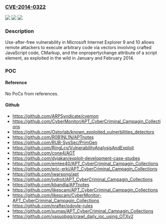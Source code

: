 ### [CVE-2014-0322](https://cve.mitre.org/cgi-bin/cvename.cgi?name=CVE-2014-0322)
![](https://img.shields.io/static/v1?label=Product&message=n%2Fa&color=blue)
![](https://img.shields.io/static/v1?label=Version&message=n%2Fa&color=blue)
![](https://img.shields.io/static/v1?label=Vulnerability&message=n%2Fa&color=brighgreen)

### Description

Use-after-free vulnerability in Microsoft Internet Explorer 9 and 10 allows remote attackers to execute arbitrary code via vectors involving crafted JavaScript code, CMarkup, and the onpropertychange attribute of a script element, as exploited in the wild in January and February 2014.

### POC

#### Reference
No PoCs from references.

#### Github
- https://github.com/ARPSyndicate/cvemon
- https://github.com/CyberMonitor/APT_CyberCriminal_Campagin_Collections
- https://github.com/Ostorlab/known_exploited_vulnerbilities_detectors
- https://github.com/R0B1NL1N/APTnotes
- https://github.com/RUB-SysSec/PrimGen
- https://github.com/RingLcy/VulnerabilityAnalysisAndExploit
- https://github.com/cone4/AOT
- https://github.com/dyjakan/exploit-development-case-studies
- https://github.com/emtee40/APT_CyberCriminal_Campagin_Collections
- https://github.com/eric-erki/APT_CyberCriminal_Campagin_Collections
- https://github.com/iwarsong/apt
- https://github.com/jvdroit/APT_CyberCriminal_Campagin_Collections
- https://github.com/kbandla/APTnotes
- https://github.com/likescam/APT_CyberCriminal_Campagin_Collections
- https://github.com/likescam/CyberMonitor-APT_CyberCriminal_Campagin_Collections
- https://github.com/nrafter/odoyle-rules
- https://github.com/sumas/APT_CyberCriminal_Campagin_Collections
- https://github.com/yasuobgg/crawl_daily_ioc_using_OTXv2

